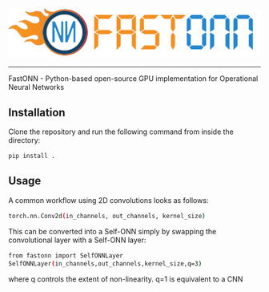 <p align="center"><img src='logo_github.png' /></p>

_______

FastONN - Python-based open-source GPU implementation for Operational Neural Networks

## Installation
Clone the repository and run the following command from inside the directory:
```bash
pip install .
```

## Usage
A common workflow using 2D convolutions looks as follows:
```bash
torch.nn.Conv2d(in_channels, out_channels, kernel_size)
```

This can be converted into a Self-ONN simply by swapping the convolutional layer with a Self-ONN layer:
```bash
from fastonn import SelfONNLayer
SelfONNLayer(in_channels,out_channels,kernel_size,q=3)
```
where q controls the extent of non-linearity. q=1 is equivalent to a CNN
